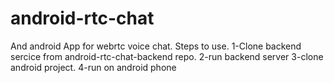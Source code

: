 # android-rtc-chat
And android App for webrtc voice chat. 
Steps to use.
1-Clone backend sercice from android-rtc-chat-backend repo. 
2-run backend server
3-clone android project.
4-run on android phone
